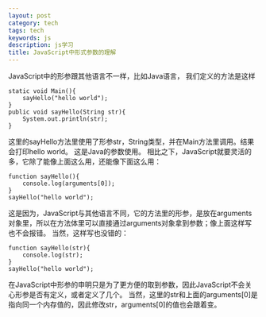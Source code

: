 ```yaml
---
layout: post
category: tech
tags: tech
keywords: js
description: js学习
title: JavaScript中形式参数的理解
---
```

JavaScript中的形参跟其他语言不一样，比如Java语言，
我们定义的方法是这样

```
static void Main(){
	sayHello("hello world");
}
public void sayHello(String str){
	System.out.println(str);
}
```

这里的sayHello方法里使用了形参str，String类型，并在Main方法里调用。结果会打印hello world。
这是Java的参数使用。
相比之下，JavaScript就要灵活的多，它除了能像上面这么用，还能像下面这么用：

```
function sayHello(){
	console.log(arguments[0]);
}
sayHello("hello world");
```

这是因为，JavaScript与其他语言不同，它的方法里的形参，是放在arguments对象里，所以在方法体里可以直接通过arguments对象拿到参数；像上面这样写也不会报错。
当然，这样写也没错的：

```
function sayHello(str){
	console.log(str);
}
sayHello("hello world");
```

在JavaScript中形参的申明只是为了更方便的取到参数，因此JavaScript不会关心形参是否有定义，或者定义了几个。
当然，这里的str和上面的arguments[0]是指向同一个内存值的，因此修改str，arguments[0]的值也会跟着变。

